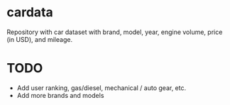 # cardata

Repository with car dataset with brand, model, year, engine volume, price (in USD), and mileage.

# TODO

- Add user ranking, gas/diesel, mechanical / auto gear, etc.
- Add more brands and models
